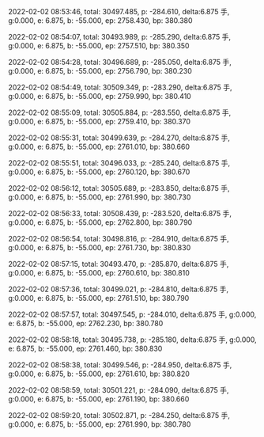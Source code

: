 2022-02-02 08:53:46, total: 30497.485, p: -284.610, delta:6.875 手, g:0.000, e: 6.875, b: -55.000, ep: 2758.430, bp: 380.380

2022-02-02 08:54:07, total: 30493.989, p: -285.290, delta:6.875 手, g:0.000, e: 6.875, b: -55.000, ep: 2757.510, bp: 380.350

2022-02-02 08:54:28, total: 30496.689, p: -285.050, delta:6.875 手, g:0.000, e: 6.875, b: -55.000, ep: 2756.790, bp: 380.230

2022-02-02 08:54:49, total: 30509.349, p: -283.290, delta:6.875 手, g:0.000, e: 6.875, b: -55.000, ep: 2759.990, bp: 380.410

2022-02-02 08:55:09, total: 30505.884, p: -283.550, delta:6.875 手, g:0.000, e: 6.875, b: -55.000, ep: 2759.410, bp: 380.370

2022-02-02 08:55:31, total: 30499.639, p: -284.270, delta:6.875 手, g:0.000, e: 6.875, b: -55.000, ep: 2761.010, bp: 380.660

2022-02-02 08:55:51, total: 30496.033, p: -285.240, delta:6.875 手, g:0.000, e: 6.875, b: -55.000, ep: 2760.120, bp: 380.670

2022-02-02 08:56:12, total: 30505.689, p: -283.850, delta:6.875 手, g:0.000, e: 6.875, b: -55.000, ep: 2761.990, bp: 380.730

2022-02-02 08:56:33, total: 30508.439, p: -283.520, delta:6.875 手, g:0.000, e: 6.875, b: -55.000, ep: 2762.800, bp: 380.790

2022-02-02 08:56:54, total: 30498.816, p: -284.910, delta:6.875 手, g:0.000, e: 6.875, b: -55.000, ep: 2761.730, bp: 380.830

2022-02-02 08:57:15, total: 30493.470, p: -285.870, delta:6.875 手, g:0.000, e: 6.875, b: -55.000, ep: 2760.610, bp: 380.810

2022-02-02 08:57:36, total: 30499.021, p: -284.810, delta:6.875 手, g:0.000, e: 6.875, b: -55.000, ep: 2761.510, bp: 380.790

2022-02-02 08:57:57, total: 30497.545, p: -284.010, delta:6.875 手, g:0.000, e: 6.875, b: -55.000, ep: 2762.230, bp: 380.780

2022-02-02 08:58:18, total: 30495.738, p: -285.180, delta:6.875 手, g:0.000, e: 6.875, b: -55.000, ep: 2761.460, bp: 380.830

2022-02-02 08:58:38, total: 30499.546, p: -284.950, delta:6.875 手, g:0.000, e: 6.875, b: -55.000, ep: 2761.610, bp: 380.820

2022-02-02 08:58:59, total: 30501.221, p: -284.090, delta:6.875 手, g:0.000, e: 6.875, b: -55.000, ep: 2761.190, bp: 380.660

2022-02-02 08:59:20, total: 30502.871, p: -284.250, delta:6.875 手, g:0.000, e: 6.875, b: -55.000, ep: 2761.990, bp: 380.780